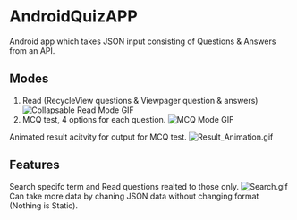 # AndroidQuizAPP
Android app which takes JSON input consisting of Questions & Answers from an API.

## Modes

1. Read (RecycleView questions & Viewpager question & answers)
![Collapsable Read Mode GIF](GIFs/MCQTest.gif)
2. MCQ test, 4 options for each question.
![MCQ Mode GIF](GIFs/Start_CollapsibleToolbar.gif)

 Animated result acitvity for output for MCQ test.
 ![Result_Animation.gif](GIFs/Result_Animation.gif)
 

## Features
Search specifc term and Read questions realted to those only.
![Search.gif](GIFs/Search.gif)
Can take more data by chaning JSON data without changing format (Nothing is Static).


